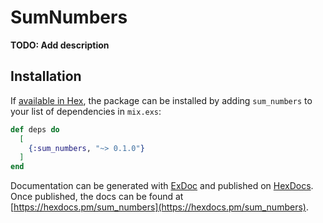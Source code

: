 # SumNumbers

**TODO: Add description**

## Installation

If [available in Hex](https://hex.pm/docs/publish), the package can be installed
by adding `sum_numbers` to your list of dependencies in `mix.exs`:

```elixir
def deps do
  [
    {:sum_numbers, "~> 0.1.0"}
  ]
end
```

Documentation can be generated with [ExDoc](https://github.com/elixir-lang/ex_doc)
and published on [HexDocs](https://hexdocs.pm). Once published, the docs can
be found at [https://hexdocs.pm/sum_numbers](https://hexdocs.pm/sum_numbers).

